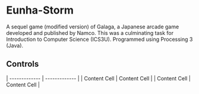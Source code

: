# Eunha-Storm
A sequel game (modified version) of Galaga, a Japanese arcade game developed and published by Namco. This was a culminating task for Introduction to Computer Science (ICS3U). Programmed using Processing 3 (Java).

## Controls
| ------------- | ------------- |
| Content Cell  | Content Cell  |
| Content Cell  | Content Cell  |

